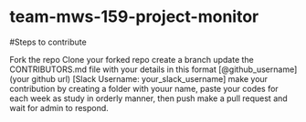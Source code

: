 # team-mws-159-project-monitor

#Steps to contribute

Fork the repo
Clone your forked repo
create a branch
update the CONTRIBUTORS.md file with your details in this format [@github_username](your github url) [Slack Username: your_slack_username]
make your contribution by creating a folder with youur name, paste your codes for each week as study in orderly manner, then push
make a pull request and wait for admin to respond.
